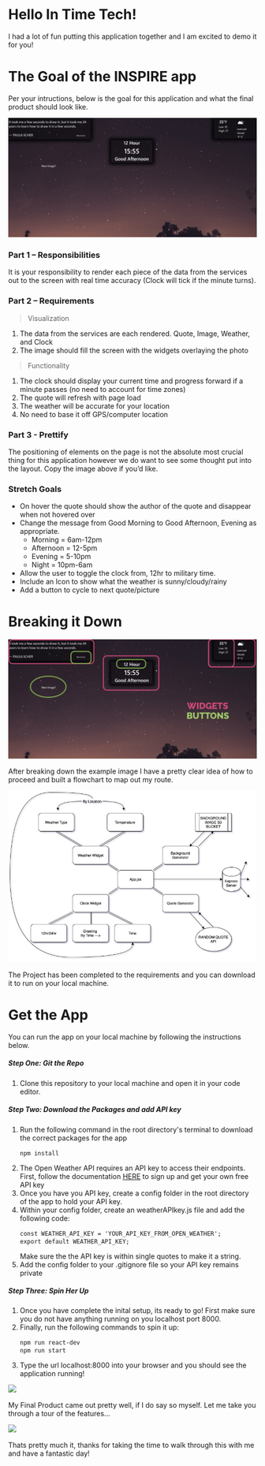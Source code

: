 # Hello In Time Tech!

I had a lot of fun putting this application together and I am excited to demo it for you!

# The Goal of the INSPIRE app

Per your intructions, below is the goal for this application and what the final product should look like.

![](zReadMePics/FinalForm.png)

### Part 1 – Responsibilities

It is your responsibility to render each piece of the data from the services out to the screen with real time accuracy (Clock will tick if the minute turns).

### Part 2 – Requirements

> Visualization

1. The data from the services are each rendered. Quote, Image, Weather, and Clock
2. The image should fill the screen with the widgets overlaying the photo

> Functionality

1. The clock should display your current time and progress forward if a minute passes (no need to account for time zones)
2. The quote will refresh with page load
3. The weather will be accurate for your location
4. No need to base it off GPS/computer location

### Part 3 - Prettify

The positioning of elements on the page is not the absolute most crucial thing for this application however we do want to see some thought put into the layout. Copy the image above if you’d like.

### Stretch Goals

* On hover the quote should show the author of the quote and disappear when not hovered over
* Change the message from Good Morning to Good Afternoon, Evening as appropriate.
  * Morning = 6am-12pm
  * Afternoon = 12-5pm
  * Evening = 5-10pm
  * Night = 10pm-6am
* Allow the user to toggle the clock from, 12hr to military time.
* Include an Icon to show what the weather is sunny/cloudy/rainy
* Add a button to cycle to next quote/picture

# Breaking it Down

![](zReadMePics/FinalFormBreakdown.png)

After breaking down the example image I have a pretty clear idea of how to proceed and built a flowchart to map out my route.

![](zReadMePics/AppFlowchart.jpg)

The Project has been completed to the requirements and you can download it to run on your local machine.

# Get the App

You can run the app on your local machine by following the instructions below.

##### Step One: Git the Repo

1. Clone this repository to your local machine and open it in your code editor.

##### Step Two: Download the Packages and add API key

1. Run the following command in the root directory's terminal to download the correct packages for the app
    ```
    npm install
    ```
2. The Open Weather API requires an API key to access their endpoints. First, follow the documentation [HERE](https://home.openweathermap.org/users/sign_up) to sign up and get your own free API key
3. Once you have you API key, create a config folder in the root directory of the app to hold your API key.
4. Within your config folder, create an weatherAPIkey.js file and add the following code:
    ```
    const WEATHER_API_KEY = 'YOUR_API_KEY_FROM_OPEN_WEATHER';
    export default WEATHER_API_KEY;

    ```
   Make sure the the API key is within single quotes to make it a string.
5. Add the config folder to your .gitignore file so your API key remains private


##### Step Three: Spin Her Up

1. Once you have complete the inital setup, its ready to go! First make sure you do not have anything running on you localhost port 8000.
2. Finally, run the following commands to spin it up:
    ```
    npm run react-dev
    npm run start
    ```
3. Type the url localhost:8000 into your browser and you should see the application running!

![](zReadMePics/MyFinalForm.png)

My Final Product came out pretty well, if I do say so myself. Let me take you through a tour of the features...

![](zReadMePics/MyFinalFormBreakdown.png)

Thats pretty much it, thanks for taking the time to walk through this with me and have a fantastic day!